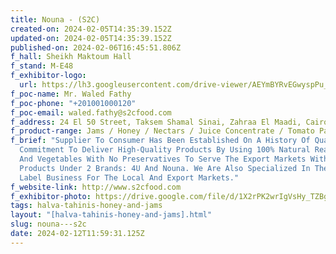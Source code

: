 ```yaml
---
title: Nouna - (S2C)
created-on: 2024-02-05T14:35:39.152Z
updated-on: 2024-02-05T14:35:39.152Z
published-on: 2024-02-06T16:45:51.806Z
f_hall: Sheikh Maktoum Hall
f_stand: M-E48
f_exhibitor-logo:
  url: https://lh3.googleusercontent.com/drive-viewer/AEYmBYRvEGwyspPu_-a3lqNKWJV-acKLljap-asoOYNDLH2Xo0qTFBPsa17Or4XMP4iTn2iyY1m2skb95keAqk6bcI319sbi4w=s1600
f_poc-name: Mr. Waled Fathy
f_poc-phone: "+201001000120"
f_poc-email: waled.fathy@s2cfood.com
f_address: 24 El 50 Street, Taksem Shamal Sinai, Zahraa El Maadi, Cairo, Egypt.
f_product-range: Jams / Honey / Nectars / Juice Concentrate / Tomato Paste / Pickles.
f_brief: "Supplier To Consumer Has Been Established On A History Of Quality
  Commitment To Deliver High-Quality Products By Using 100% Natural Real Fruits
  And Vegetables With No Preservatives To Serve The Export Markets With Premium
  Products Under 2 Brands: 4U And Nouna. We Are Also Specialized In The Private
  Label Business For The Local And Export Markets."
f_website-link: http://www.s2cfood.com
f_exhibitor-photo: https://drive.google.com/file/d/1X2rPK2wrIgVsHy_TZBgSi2iUE7Ol_IW2/view?usp=drive_link
tags: halva-tahinis-honey-and-jams
layout: "[halva-tahinis-honey-and-jams].html"
slug: nouna---s2c
date: 2024-02-12T11:59:31.125Z
---
```

